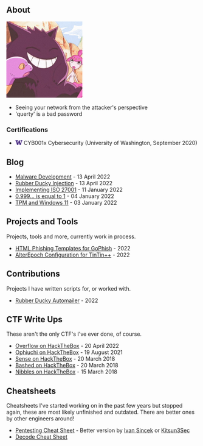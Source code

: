 ## About

<img src="img/cute-gengar.jpg" width="200">

- Seeing your network from the attacker's perspective
- 'querty' is a bad password

### Certifications
* <img src="img/logo-UW.png" width="18"> CYB001x Cybersecurity (University of Washington, September 2020)

## Blog

* [Malware Development](blog/22-04-08-MalwareDevelopment.md) - 13 April 2022
* [Rubber Ducky Injection](blog/22-01-14-RubberDucky.md) - 13 April 2022
* [Implementing ISO 27001](blog/22-01-11-ISO-27001.md) - 11 January 2022
* [0.999... is equal to 1](blog/22-01-04-0.999.md) - 04 January 2022
* [TPM and Windows 11](blog/22-01-03-TPM.md) - 03 January 2022

## Projects and Tools

Projects, tools and more, currently work in process.

* [HTML Phishing Templates for GoPhish](https://github.com/ratcode404/gophish-templates) - 2022
* [AlterEpoch Configuration for TinTin++](https://github.com/ratcode404/tintin-alterepoch) - 2022

## Contributions

Projects I have written scripts for, or worked with.

* [Rubber Ducky Automailer](https://github.com/hak5/usbrubberducky-payloads/blob/master/payloads/library/prank/Automailer/payload.txt) - 2022

## CTF Write Ups

These aren't the only CTF's I've ever done, of course.

* [Overflow on HackTheBox](CTF-Writeups/Overflow-HTB.md) - 20 April 2022
* [Ophiuchi on HackTheBox](CTF-Writeups/Ophiuchi-HTB.md) - 19 August 2021
* [Sense on HackTheBox](CTF-Writeups/Sense-HTB.md) - 20 March 2018
* [Bashed on HackTheBox](CTF-Writeups/Bashed-HTB.md) - 20 March 2018
* [Nibbles on HackTheBox](CTF-Writeups/Nibbles-HTB.md) - 15 March 2018

## Cheatsheets

Cheatsheets I've started working on in the past few years but stopped again, these are most likely unfinished and outdated. There are better ones by other engineers around!

* [Pentesting Cheat Sheet](projects/Pentest-CS.md) - Better version by [Ivan Sincek](https://github.com/ivan-sincek/penetration-testing-cheat-sheet/) or [Kitsun3Sec](https://github.com/Kitsun3Sec/Pentest-Cheat-Sheets)
* [Decode Cheat Sheet](projects/Decrypt-CS.md)

